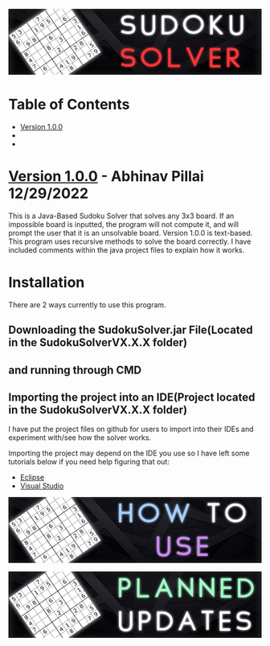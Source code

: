 ![alt text](https://github.com/NavPilDev/Sudoku-Solver/blob/main/SudokuSolverBanners/SudokuSolverBanner.jpg?raw=true)
# Table of Contents
* [Version 1.0.0](#Version1.0.0)
* 
*
# <ins>Version 1.0.0</ins><a name="Version1.0.0"></a> - Abhinav Pillai 12/29/2022 
This is a Java-Based Sudoku Solver that solves any 3x3 board. If an impossible board is inputted, the program will not compute it, and will prompt the user that it is an unsolvable board. Version 1.0.0 is text-based. This program uses recursive methods to solve the board correctly. I have included comments within the java project files to explain how it works.

# Installation
There are 2 ways currently to use this program.
## Downloading the SudokuSolver.jar File(Located in the SudokuSolverVX.X.X folder)
## and running through CMD



## Importing the project into an IDE(Project located in the SudokuSolverVX.X.X folder)
I have put the project files on github for users to import into their IDEs and experiment with/see how the solver works.

Importing the project may depend on the IDE you use so I have left some tutorials below if you need help figuring that out:

* [Eclipse](http://people.cs.uchicago.edu/~kaharris/10200/tutorials/eclipse/import.html)
* [Visual Studio](https://vaadin.com/docs/latest/guide/step-by-step/importing/vscode)

![alt text](https://github.com/NavPilDev/Sudoku-Solver/blob/main/SudokuSolverBanners/HowToUseBanner.jpg?raw=true)

![alt text](https://github.com/NavPilDev/Sudoku-Solver/blob/main/SudokuSolverBanners/PlannedUpdates.jpg?raw=true)

